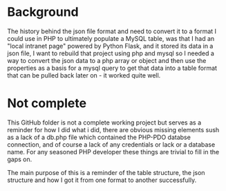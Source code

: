 # Background

The history behind the json file format and need to convert it to a format I could use in PHP to ultimately populate a MySQL table, was that I had an "local intranet page" powered by Python Flask, and it stored its data in a json file, I want to rebuild that project using php and mysql so I needed a way to convert the json data to a php array or object and then use the properties as a basis for a mysql query to get that data into a table format that can be pulled back later on - it worked quite well.

# Not complete

This GitHub folder is not a complete working project but serves as a reminder for how I did what i did, there are obvious missing elements sush as a lack of a db.php file which contained the PHP-PDO databse connection, and of course a lack of any credentials or lack or a database name. For any seasoned PHP developer these things are trivial to fill in the gaps on.

The main purpose of this is a reminder of the table structure, the json structure and how I got it from one format to another successfully.
